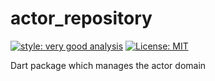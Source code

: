 # actor_repository

[![style: very good analysis][very_good_analysis_badge]][very_good_analysis_link]
[![License: MIT][license_badge]][license_link]

Dart package which manages the actor domain

[license_badge]: https://img.shields.io/badge/license-MIT-blue.svg
[license_link]: https://opensource.org/licenses/MIT
[very_good_analysis_badge]: https://img.shields.io/badge/style-very_good_analysis-B22C89.svg
[very_good_analysis_link]: https://pub.dev/packages/very_good_analysis